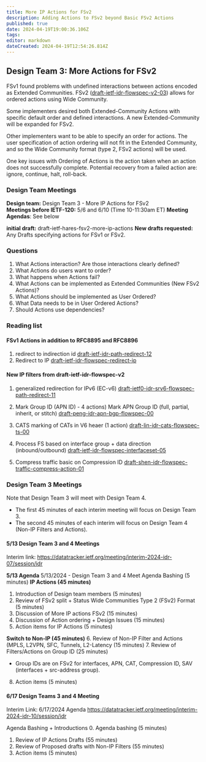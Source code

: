 ```yaml
---
title: More IP Actions for FSv2 
description: Adding Actions to FSv2 beyond Basic FSv2 Actions 
published: true
date: 2024-04-19T19:00:36.106Z
tags: 
editor: markdown
dateCreated: 2024-04-19T12:54:26.814Z
---
```


## Design Team 3: More Actions for FSv2 

FSv1 found problems with undefined interactions between actions encoded as Extended Communities. 
FSv2 ([draft-ietf-idr-flowspec-v2-03](https://datatracker.ietf.org/doc/draft-ietf-idr-flowspec-v2/)) allows for ordered actions using Wide Community. 

Some implementers desired both Extended-Community Actions with specific default order and defined interactions. A new Extended-Community will be expanded for FSv2.   

Other implementers want to be able to specify an order for actions.  The user specification of action ordering will not fit in the Extended Community, and so the Wide Community format (type 2, FSv2 actions) will be used.  

One key issues with Ordering of Actions is the action taken when an action does not successfully complete.  Potential recovery from a failed action are: ignore, continue, halt, roll-back. 

### Design Team Meetings 
**Design team:** Design Team 3 - More IP Actions for FSv2   
**Meetings before IETF-120:** 5/6 and 6/10 (Time 10-11:30am ET) 
**Meeting Agendas**: See below 

**initial draft:**  draft-ietf-hares-fsv2-more-ip-actions 
**New drafts requested:** Any Drafts specifying actions for FSv1 or FSv2.  

### Questions 
1.  What Actions interaction?  Are those interactions clearly defined? 
2.  What Actions do users want to order? 
3.  What happens when Actions fail? 
4.  What Actions can be implemented as Extended Communities (New FSv2 Actions)? 
5.  What Actions should be implemented as User Ordered? 
6.  What Data needs to be in User Ordered Actions? 
7.  Should Actions use dependencies? 


### Reading list  
#### FSv1 Actions in addition to RFC8895 and RFC8896
1. redirect to indirection id 
[draft-ietf-idr-path-redirect-12](https://datatracker.ietf.org/doc/draft-ietf-idr-flowspec-path-redirect)
2. Redirect to IP 
[draft-ietf-idr-flowspec-redirect-ip](/group/idr/implementations/draft-ietf-idr-flowspec-redirect-ip)

#### New IP filters from draft-ietf-idr-flowspec-v2
 1. generalized redirection for IPv6 (EC-v6) 
 [draft-ietf0-idr-srv6-flowspec-path-redirect-11](https://datatracker.ietf.org/doc/html/draft-ietf0-idr-srv6-flowspec-path-redirect-11) 

2. Mark Group ID (APN ID)  - 4 actions) 
Mark APN Group ID (full, partial, inherit, or stitch) 
[draft-peng-idr-apn-bgp-flowspec-00](https://datatracker.ietf.org/doc/draft-peng-idr-apn-bgp-flowspec/) 

3. CATS marking of CATs in V6 heaer (1 action)
[draft-lin-idr-cats-flowspec-ts-00](https://datatracker.ietf.org/doc/draft-lin-idr-cats-flowspec-ts/) 

4. Process FS based on interface group + data direction (inbound/outbound)
[draft-ietf-idr-flowspec-interfaceset-05](https://datatracker.ietf.org/doc/draft-ietf-idr-flowspec-interfaceset/)

5. Compress traffic basic on Compression ID 
[draft-shen-idr-flowspec-traffic-compress-action-01](https://datatracker.ietf.org/doc/draft-shen-idr-flowspec-traffic-compress-action/)

### Design Team 3 Meetings 

Note that Design Team 3 will meet with Design Team 4.  
- The first 45 minutes of each interim meeting will focus on Design Team 3. 
- The second 45 minutes of each interim will focus on Design Team 4 (Non-IP Filters and Actions). 

#### 5/13 Design Team 3 and 4 Meetings 
Interim link: 
https://datatracker.ietf.org/meeting/interim-2024-idr-07/session/idr
 
**5/13 Agenda**
5/13/2024  - Design Team 3 and 4 Meet
 Agenda Bashing  (5 minutes)
**IP Actions (45 minutes)**
  1. Introduction of Design team members (5 minutes)
  2. Review of FSv2 split + Status Wide Communities Type 2 (FSv2) Format (5 minutes)
  3. Discussion of More IP actions FSv2 (15 minutes)
  4. Discussion of Action ordering + Design Issues (15 minutes)
  5. Action items for IP Actions (5 minutes) 

**Switch to Non-IP (45 minutes)**
  6. Review of Non-IP Filter and Actions (MPLS, L2VPN, SFC, Tunnels, L2-Latency (15 minutes) 
  7. Review of Filters/Actions on Group ID (25 minutes) 
-  Group IDs are on FSv2 for interfaces, APN, CAT, Compression ID, SAV (interfaces + src-address group).  
  8. Action items (5 minutes) 


#### 6/17 Design Teams 3 and 4 Meeting 
Interim Link: 
6/17/2024 Agenda https://datatracker.ietf.org/meeting/interim-2024-idr-10/session/idr

Agenda Bashing + Introductions 
0. Agenda bashing (5 minutes) 
1. Review of IP Actions Drafts (55 minutes)
2. Review of Proposed drafts with Non-IP Filters (55 minutes)
3. Action items (5 minutes) 
